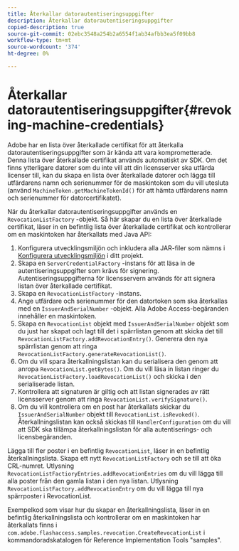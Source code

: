 ```yaml
---
title: Återkallar datorautentiseringsuppgifter
description: Återkallar datorautentiseringsuppgifter
copied-description: true
source-git-commit: 02ebc3548a254b2a6554f1ab34afbb3ea5f09bb8
workflow-type: tm+mt
source-wordcount: '374'
ht-degree: 0%

---
```


# Återkallar datorautentiseringsuppgifter{#revoking-machine-credentials}

Adobe har en lista över återkallade certifikat för att återkalla datorautentiseringsuppgifter som är kända att vara komprometterade. Denna lista över återkallade certifikat används automatiskt av SDK. Om det finns ytterligare datorer som du inte vill att din licensserver ska utfärda licenser till, kan du skapa en lista över återkallade datorer och lägga till utfärdarens namn och serienummer för de maskintoken som du vill utesluta (använd `MachineToken.getMachineTokenId()` för att hämta utfärdarens namn och serienummer för datorcertifikatet).

När du återkallar datorautentiseringsuppgifter används en `RevocationListFactory` -objekt. Så här skapar du en lista över återkallade certifikat, läser in en befintlig lista över återkallade certifikat och kontrollerar om en maskintoken har återkallats med Java API:

1. Konfigurera utvecklingsmiljön och inkludera alla JAR-filer som nämns i [Konfigurera utvecklingsmiljön](../../aaxs-protecting-content/content-setting-up-the-sdk/content-setting-up-the-dev-env.md) i ditt projekt.
1. Skapa en `ServerCredentialFactory` -instans för att läsa in de autentiseringsuppgifter som krävs för signering. Autentiseringsuppgifterna för licensservern används för att signera listan över återkallade certifikat.
1. Skapa en `RevocationListFactory` -instans.
1. Ange utfärdare och serienummer för den datortoken som ska återkallas med en `IssuerAndSerialNumber` -objekt. Alla Adobe Access-begäranden innehåller en maskintoken.
1. Skapa en `RevocationList` objekt med `IssuerAndSerialNumber` objekt som du just har skapat och lagt till det i spärrlistan genom att skicka det till `RevocationListFactory.addRevocationEntry()`. Generera den nya spärrlistan genom att ringa `RevocationListFactory.generateRevocationList()`.
1. Om du vill spara återkallningslistan kan du serialisera den genom att anropa `RevocationList.getBytes()`. Om du vill läsa in listan ringer du `RevocationListFactory.loadRevocationList()` och skicka i den serialiserade listan.
1. Kontrollera att signaturen är giltig och att listan signerades av rätt licensserver genom att ringa `RevocationList.verifySignature()`.
1. Om du vill kontrollera om en post har återkallats skickar du `IssuerAndSerialNumber` objekt till `RevocationList.isRevoked()`. Återkallningslistan kan också skickas till `HandlerConfiguration` om du vill att SDK ska tillämpa återkallningslistan för alla autentiserings- och licensbegäranden.

Lägga till fler poster i en befintlig `RevocationList`, läser in en befintlig återkallningslista. Skapa ett nytt `RevocationListFactory` och se till att öka CRL-numret. Utlysning `RevocationListFactioryEntries.addRevocationEntries` om du vill lägga till alla poster från den gamla listan i den nya listan. Utlysning `RevocationListFactory.addRevocationEntry` om du vill lägga till nya spärrposter i RevocationList.

Exempelkod som visar hur du skapar en återkallningslista, läser in en befintlig återkallningslista och kontrollerar om en maskintoken har återkallats finns i `com.adobe.flashaccess.samples.revocation.CreateRevocationList` i kommandoradskatalogen för Reference Implementation Tools &quot;samples&quot;.
